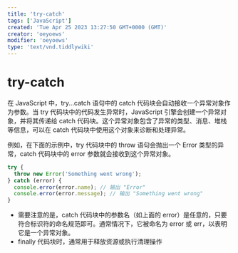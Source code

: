 ```yaml
---
title: 'try-catch'
tags: ['JavaScript']
created: 'Tue Apr 25 2023 13:27:50 GMT+0000 (GMT)'
creator: 'oeyoews'
modifier: 'oeyoews'
type: 'text/vnd.tiddlywiki'
---
```


# try-catch

在 JavaScript 中，try...catch 语句中的 catch 代码块会自动接收一个异常对象作为参数。当 try 代码块中的代码发生异常时，JavaScript 引擎会创建一个异常对象，并将其传递给 catch 代码块。这个异常对象包含了异常的类型、消息、堆栈等信息，可以在 catch 代码块中使用这个对象来诊断和处理异常。

例如，在下面的示例中，try 代码块中的 throw 语句会抛出一个 Error 类型的异常，catch 代码块中的 error 参数就会接收到这个异常对象。

```javascript
try {
  throw new Error('Something went wrong');
} catch (error) {
  console.error(error.name); // 输出 "Error"
  console.error(error.message); // 输出 "Something went wrong"
}
```

* 需要注意的是，catch 代码块中的参数名（如上面的 error）是任意的，只要符合标识符的命名规范即可。通常情况下，它被命名为 error 或 err，以表明它是一个异常对象。
* finally 代码块时，通常用于释放资源或执行清理操作
